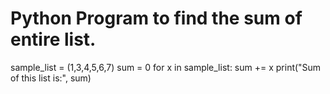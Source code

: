 # Python Program to find the sum of entire list.
sample_list = (1,3,4,5,6,7)
sum = 0
for x in sample_list:
    sum += x
print("Sum of this list is:", sum)    
